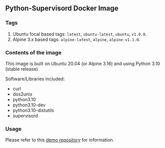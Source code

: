## Python-Supervisord Docker Image

### Tags

1. Ubuntu focal based tags: `latest`, `ubuntu-latest`, `ubuntu`, `v1.0.0`.
2. Alpine 3.x based tags: `alpine-latest`, `alpine`, `alpine-v1.1.0`.

### Contents of the image
This image is built on Ubuntu 20.04 (or Alpine 3.16) and using Python 3.10 (stable release)

Software/Libraries included:
- curl
- dos2unix
- python3.10
- python3.10-dev
- python3.10-distutils
- supervisord

### Usage

Please refer to this [demo repository](https://github.com/zhongdongy/docker-py-supervisord-demo) for information.

